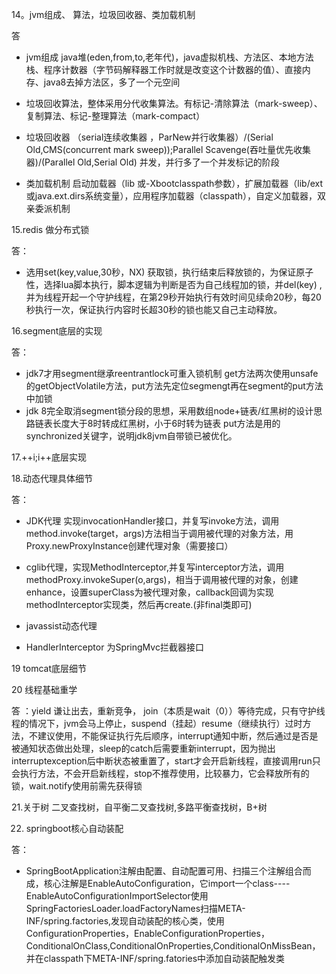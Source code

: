 14。jvm组成、 算法，垃圾回收器、类加载机制

答

* jvm组成 java堆(eden,from,to,老年代)，java虚拟机栈、方法区、本地方法栈、程序计数器（字节码解释器工作时就是改变这个计数器的值）、直接内存、java8去掉方法区，多了一个元空间

* 垃圾回收算法，整体采用分代收集算法。有标记-清除算法（mark-sweep）、复制算法、标记-整理算法（mark-compact）

* 垃圾回收器 （serial连续收集器 ，ParNew并行收集器）/(Serial Old,CMS(concurrent mark sweep));Parallel Scavenge(吞吐量优先收集器)/(Parallel Old,Serial Old)  并发，并行多了一个并发标记的阶段

* 类加载机制 启动加载器（lib 或-Xbootclasspath参数），扩展加载器（lib/ext或java.ext.dirs系统变量），应用程序加载器（classpath），自定义加载器，双亲委派机制

15.redis 做分布式锁

答：

* 选用set(key,value,30秒，NX) 获取锁，执行结束后释放锁的，为保证原子性，选择lua脚本执行，脚本逻辑为判断是否为自己线程加的锁，并del(key) ,并为线程开起一个守护线程，在第29秒开始执行有效时间见续命20秒，每20秒执行一次，保证执行内容时长超30秒的锁也能又自己主动释放。

16.segment底层的实现

答：

* jdk7才用segment继承reentrantlock可重入锁机制 get方法两次使用unsafe的getObjectVolatile方法，put方法先定位segmengt再在segment的put方法中加锁
* jdk 8完全取消segment锁分段的思想，采用数组node+链表/红黑树的设计思路链表长度大于8时转成红黑树，小于6时转为链表 put方法是用的synchronized关键字，说明jdk8jvm自带锁已被优化。

17.++i;i++底层实现

18.动态代理具体细节

答：
* JDK代理  实现invocationHandler接口，并复写invoke方法，调用method.invoke(target，args)方法相当于调用被代理的对象方法，用Proxy.newProxyInstance创建代理对象（需要接口）

* cglib代理，实现MethodInterceptor,并复写interceptor方法，调用methodProxy.invokeSuper(o,args)，相当于调用被代理的对象，创建enhance，设置superClass为被代理对象，callback回调为实现methodInterceptor实现类，然后再create.(非final类即可)

* javassist动态代理 

* HandlerInterceptor 为SpringMvc拦截器接口

19 tomcat底层细节

20 线程基础重学

答 ：yield 谦让出去，重新竞争， join（本质是wait（0））等待完成，只有守护线程的情况下，jvm会马上停止，suspend（挂起）resume（继续执行）过时方法，不建议使用，不能保证执行先后顺序，interrupt通知中断，然后通过是否是被通知状态做出处理，sleep的catch后需要重新interrupt，因为抛出interruptexception后中断状态被重置了，start才会开启新线程，直接调用run只会执行方法，不会开启新线程，stop不推荐使用，比较暴力，它会释放所有的锁，wait.notify使用前需先获得锁

21.关于树 二叉查找树，自平衡二叉查找树,多路平衡查找树，B+树

22. springboot核心自动装配

答：

* SpringBootApplication注解由配置、自动配置可用、扫描三个注解组合而成，核心注解是EnableAutoConfiguration，它import一个class----EnableAutoConfigurationImportSelector使用SpringFactoriesLoader.loadFactoryNames扫描META-INF/spring.factories,发现自动装配的核心类，使用ConfigurationProperties，EnableConfigurationProperties，ConditionalOnClass,ConditionalOnProperties,ConditionalOnMissBean，并在classpath下META-INF/spring.fatories中添加自动装配触发类